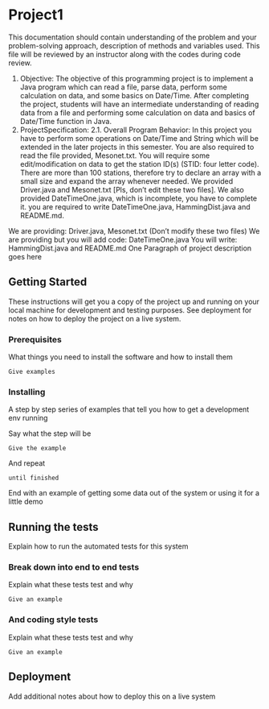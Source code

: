 # Project1
This documentation should contain understanding of the problem and your problem-solving approach, description of methods and variables used. This file will be reviewed by an instructor along with the codes during code review.
1. Objective:
The objective of this programming project is to implement a Java program which can read a file, parse data, perform some calculation on data, and some basics on Date/Time. After completing the project, students will have an intermediate understanding of reading data from a file and performing some calculation on data and basics of Date/Time function in Java.
2. ProjectSpecification:
2.1. Overall Program Behavior:
In this project you have to perform some operations on Date/Time and String which will be extended in the later projects in this semester. You are also required to read the file provided, Mesonet.txt. You will require some edit/modification on data to get the station ID(s) (STID: four letter code). There are more than 100 stations, therefore try to declare an array with a small size and expand the array whenever needed.
We provided Driver.java and Mesonet.txt [Pls, don’t edit these two files]. We also provided DateTimeOne.java, which is incomplete, you have to complete it. you are required to write DateTimeOne.java, HammingDist.java and README.md.

We are providing: Driver.java, Mesonet.txt (Don’t modify these two files) We are providing but you will add code: DateTimeOne.java
You will write: HammingDist.java and README.md
One Paragraph of project description goes here

## Getting Started

These instructions will get you a copy of the project up and running on your local machine for development and testing purposes. See deployment for notes on how to deploy the project on a live system.

### Prerequisites

What things you need to install the software and how to install them

```
Give examples
```

### Installing

A step by step series of examples that tell you how to get a development env running

Say what the step will be

```
Give the example
```

And repeat

```
until finished
```

End with an example of getting some data out of the system or using it for a little demo

## Running the tests

Explain how to run the automated tests for this system

### Break down into end to end tests

Explain what these tests test and why

```
Give an example
```

### And coding style tests

Explain what these tests test and why

```
Give an example
```

## Deployment

Add additional notes about how to deploy this on a live system



